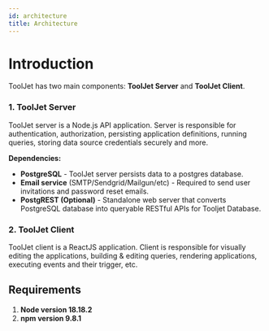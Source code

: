 ```yaml
---
id: architecture
title: Architecture
---
```

# Introduction

ToolJet has two main components: **ToolJet Server** and **ToolJet Client**.

### 1. ToolJet Server  

ToolJet server is a Node.js API application. Server is responsible for authentication, authorization, persisting application definitions, running queries, storing data source credentials securely and more. 

**Dependencies:**
- **PostgreSQL** - ToolJet server persists data to a postgres database. 
- **Email service** (SMTP/Sendgrid/Mailgun/etc) - Required to send user invitations and password reset emails.   
- **PostgREST (Optional)** - Standalone web server that converts PostgreSQL database into queryable RESTful APIs for Tooljet Database.
    
### 2. ToolJet Client  

ToolJet client is a ReactJS application. Client is responsible for visually editing the applications, building & editing queries, rendering applications, executing events and their trigger, etc.

## Requirements

1. **Node version 18.18.2**
2. **npm version 9.8.1**
